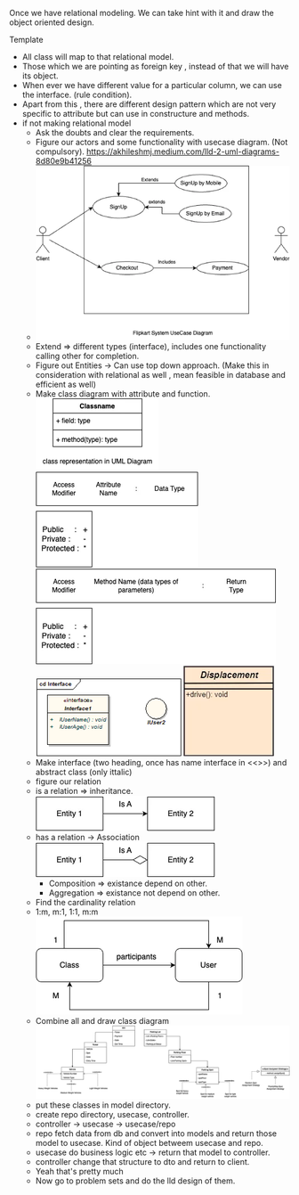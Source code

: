 Once we have relational modeling. We can take hint with it and draw the object oriented design.

Template
- All class will map to that relational model.
- Those which we are pointing as foreign key , instead of that we will have its object.
- When ever we have different value for a particular column, we can use the interface. (rule condition).
- Apart from this , there are different design pattern which are not very specific to attribute but can use in constructure and methods.
- if not making relational model 
    - Ask the doubts and clear the requirements.
    - Figure our actors and some functionality with usecase diagram. (Not compulsory). https://akhileshmj.medium.com/lld-2-uml-diagrams-8d80e9b41256
    - ![alt text](image.png) 
    - Extend => different types (interface), includes one functionality calling other for completion.
    - Figure out Entities -> Can use top down approach. (Make this in consideration with relational as well , mean feasible in database and efficient as well)
    - Make class diagram with attribute and function.
    ![alt text](image-2.png)
    ![alt text](image-3.png)
    ![alt text](image-4.png)
    ![alt text](image-5.png)
    ![alt text](image-6.png)
    - Make interface (two heading, once has name interface in <<>>) and abstract class (only ittalic)
    - figure our relation
    - is a relation => inheritance.
    ![alt text](image-7.png)
    - has a relation -> Association 
    ![alt text](image-8.png)
        - Composition => existance depend on other.
        - Aggregation => existance not depend on other.
    - Find the cardinality relation
    - 1:m, m:1, 1:1, m:m
    ![alt text](image-1.png)
    - Combine all and draw class diagram
    ![alt text](image-9.png)
    - put these classes in model directory.
    - create repo directory, usecase, controller.
    - controller -> usecase -> usecase/repo 
    - repo fetch data from db and convert into models and return those model to usecase. Kind of object betweem usecase and repo.
    - usecase do business logic etc -> return that model to controller.
    - controller change that structure to dto and return to client.
    - Yeah that's pretty much
    - Now go to problem sets and do the lld design of them.
    



